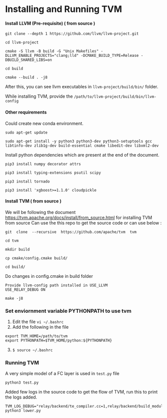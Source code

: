 # Installing and Running TVM
#### Install LLVM (Pre-requisite) ( from source )
```
git clone --depth 1 https://github.com/llvm/llvm-project.git
```
```
cd llvm-project
```

```
cmake -S llvm -B build -G "Unix Makefiles" -DLLVM_ENABLE_PROJECTS="clang;lld" -DCMAKE_BUILD_TYPE=Release -DBUILD_SHARED_LIBS=on
```

```
cd build
```

```
cmake --build . -j8
```

After this, you can see llvm executables in ```llvm-project/build/bin/``` folder.

While installing TVM, provide the ```/path/to/llvm-project/build/bin/llvm-config```

#### Other requirements
Could create new conda environment.
 ```
 sudo apt-get update
  ```
  
 ```
sudo apt-get install -y python3 python3-dev python3-setuptools gcc libtinfo-dev zlib1g-dev build-essential cmake libedit-dev libxml2-dev
```

Install python dependencies which are present at the end of the document.
 ```
 pip3 install numpy decorator attrs
  ```

 ```
pip3 install typing-extensions psutil scipy
 ```

```
pip3 install tornado
 ```
 
 ```
pip3 install 'xgboost>=1.1.0' cloudpickle
```

#### Install TVM ( from source )
We will be following the document https://tvm.apache.org/docs/install/from_source.html for installing TVM from source
Can use the this repo to get the source code or can use below :
```
git  clone  --recursive  https://github.com/apache/tvm  tvm
```

```
cd tvm
```

```
mkdir build
```

```
cp cmake/config.cmake build/
```

```
cd build/
```

Do changes in config.cmake in build folder
```
Provide llvm-config path installed in USE_LLVM
USE_RELAY_DEBUG ON
```

```
make -j8
```

### Set enviornment variable PYTHONPATH to use tvm
1. Edit the file ```vi ~/.bashrc```
2. Add the following in the file
```
export TVM_HOME=/path/to/tvm
export PYTHONPATH=$TVM_HOME/python:${PYTHONPATH}
```
3. ```$ source ~/.bashrc```


### Running TVM
A very simple model of a FC layer is used in ```test.py``` file
```
python3 test.py
```
Added few logs in the source code to get the flow of TVM, run this to print the logs added.
```
TVM_LOG_DEBUG="relay/backend/te_compiler.cc=1,relay/backend/build_module.cc=1,relay/backend/graph_executor_codegen.cc=1,driver/driver_api.cc=1,target/codegen.cc=1,target/llvm/llvm_module.cc=1,target/llvm/codegen_llvm.cc=1,target/llvm/codegen_llvm.h=1,tir/ir/stmt_functor.cc=1,tir/stmt_functor.h=1" python3 lower.py
```

